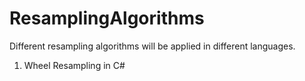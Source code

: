 # ResamplingAlgorithms
Different resampling algorithms will be applied in different languages.
1) Wheel Resampling in C#
